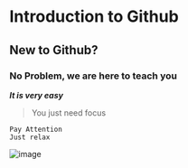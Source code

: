 # Introduction to Github
## New to Github?
### No Problem, we are here to teach you
_**It is very easy**_
>You just need focus
```
Pay Attention
Just relax
```
![image](https://github.com/user-attachments/assets/65d82b40-9e2c-4ad2-a2ac-0a49adea228c)
